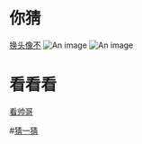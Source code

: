 # 你猜
[换头像不](https://juejin.cn/user/settings/profile)
![An image](https://p3-passport.byteimg.com/img/user-avatar/dbe68af40bc02e65b8f1ff4a191c1ad8~100x100.awebp)
![An image](https://p3-passport.byteimg.com/img/user-avatar/6b82eb3bcccf08bca9283bd3c2f75f2c~100x100.awebp)
# 看看看
[看帅哥](https://weibo.com/newlogin?tabtype=weibo&gid=102803&openLoginLayer=0&url=https%3A%2F%2Fweibo.com%2F)

#[猜一猜](https://weibo.com/newlogin?tabtype=weibo&gid=102803&openLoginLayer=0&url=https%3A%2F%2Fweibo.com%2F)